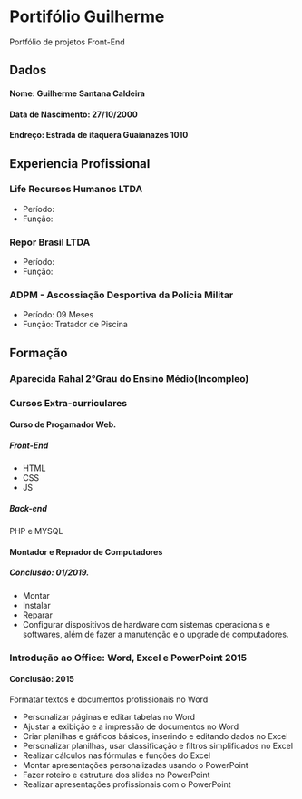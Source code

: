 # Portifólio Guilherme
Portfólio de projetos Front-End

## Dados

#### Nome: Guilherme Santana Caldeira


#### Data de Nascimento: 27/10/2000


#### Endreço: Estrada de itaquera Guaianazes 1010


## Experiencia Profissional

### Life Recursos Humanos LTDA
- Período: 
- Função:

### Repor Brasil LTDA
- Período:
- Função:

### ADPM - Ascossiação Desportiva da Policia Militar
- Período: 09 Meses
- Função: Tratador de Piscina


## Formação

### Aparecida Rahal 2°Grau do Ensino Médio(Incompleo)

### Cursos Extra-curriculares

#### Curso de Progamador Web.

##### Front-End
- HTML
- CSS
- JS

##### Back-end
PHP e MYSQL

#### Montador e Reprador de Computadores
##### Conclusão: 01/2019.
- Montar 
- Instalar 
- Reparar  
- Configurar 
 dispositivos de hardware 
 com sistemas operacionais e softwares, além de fazer a 
 manutenção e o upgrade de computadores.



### Introdução ao Office: Word, Excel e PowerPoint 2015
#### Conclusão: 2015
 Formatar textos e documentos profissionais no Word
- Personalizar páginas e editar tabelas no Word
- Ajustar a exibição e a impressão de documentos no Word
- Criar planilhas e gráficos básicos, inserindo e editando dados no Excel
- Personalizar planilhas, usar classificação e filtros simplificados no Excel
- Realizar cálculos nas fórmulas e funções do Excel
- Montar apresentações personalizadas usando o PowerPoint
- Fazer roteiro e estrutura dos slides no PowerPoint
- Realizar apresentações profissionais com o PowerPoint
